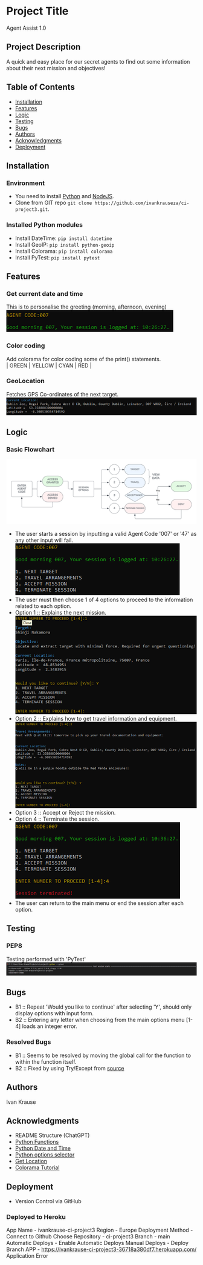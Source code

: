 # Project Title
Agent Assist 1.0 


## Project Description
A quick and easy place for our secret agents to find out some information about their next mission and objectives! 


## Table of Contents

- [Installation](#installation)
- [Features](#features)
- [Logic](#logic)
- [Testing](#testing)
- [Bugs](#bugs)
- [Authors](#authors)
- [Acknowledgments](#acknowledgments)
- [Deployment](#deployment)


## Installation
### Environment
- You need to install [Python](https://www.python.org/downloads/) and [NodeJS](https://nodejs.org/en/download).  
- Clone from GIT repo `git clone https://github.com/ivankrauseza/ci-project3.git`.


### Installed Python modules
- Install DateTime:  `pip install datetime` 
- Install GeoIP:  `pip install python-geoip` 
- Install Colorama:  `pip install colorama` 
- Install PyTest:  `pip install pytest` 

## Features
### Get current date and time
This is to personalise the greeting (morning, afternoon, evening)  
![Greeting](/images/greeting.png)  

### Color coding
Add colorama for color coding some of the print() statements.  
| GREEN | YELLOW | CYAN | RED |

### GeoLocation
Fetches GPS Co-ordinates of the next target.  
![Location](/images/location.png)  

## Logic
### Basic Flowchart  
![Flowchart](/images/Flowcharts.png)  
- The user starts a session by inputting a valid Agent Code '007' or '47' as any other input will fail.  
![step 1](/images/step1.png)  
- The user must then choose 1 of 4 options to proceed to the information related to each option.
- Option 1 :: Explains the next mission.  
![step 2](/images/step2.png)  
- Option 2 :: Explains how to get travel information and equipment.  
![step 3](/images/step3.png)  
- Option 3 :: Accept or Reject the mission.
- Option 4 :: Terminate the session.  
![step 5](/images/step5.png)  
- The user can return to the main menu or end the session after each option.

## Testing
### PEP8
Testing performed with 'PyTest'  
![PYTEST](/images/pytest.png)  

## Bugs
- B1 :: Repeat 'Would you like to continue' after selecting 'Y', should only display options with input form.
- B2 :: Entering any letter when choosing from the main options menu [1-4] loads an integer error.

### Resolved Bugs
- B1 :: Seems to be resolved by moving the global call for the function to within the function itself.
- B2 :: Fixed by using Try/Except from [source](https://www.includehelp.com/python/asking-the-user-for-integer-input-in-python-limit-the-user-to-input-only-integer-value.aspx)


## Authors
<bold>Ivan Krause</bold>

## Acknowledgments
- README Structure (ChatGPT)
- [Python Functions](https://www.w3schools.com/python/python_functions.asp)
- [Python Date and Time](https://www.geeksforgeeks.org/get-current-date-and-time-using-python/)
- [Python options selector](https://bobbyhadz.com/blog/python-select-option-input)
- [Get Location](https://pythonhosted.org/python-geoip/)
- [Colorama Tutorial](https://www.youtube.com/watch?v=u51Zjlnui4Y)

## Deployment
- Version Control via GitHub

### Deployed to Heroku
App Name - ivankrause-ci-project3
Region - Europe
Deployment Method - Connect to Github
Choose Repository - ci-project3
Branch - main
Automatic Deploys - Enable Automatic Deploys
Manual Deploys - Deploy Branch 
APP - https://ivankrause-ci-project3-36718a380df7.herokuapp.com/
Application Error